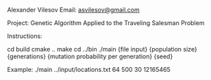 Alexander Vilesov
Email: asvilesov@gmail.com

Project: Genetic Algorithm Applied to the Traveling Salesman Problem

Instructions:

cd build
cmake ..
make
cd ../bin
./main {file input} {population size} {generations} {mutation probability per generation} {seed}

Example:
./main ../input/locations.txt 64 500 30 12165465


